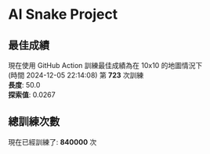 
# AI Snake Project

## **最佳成績**































































































































































現在使用 GitHub Action 訓練最佳成績為在 10x10 的地圖情況下  
(時間 2024-12-05 22:14:08) 第 **723** 次訓練  
**長度**: 50.0  
**探索值**: 0.0267































































































































































































































































































































## 總訓練次數
現在已經訓練了: **840000** 次
